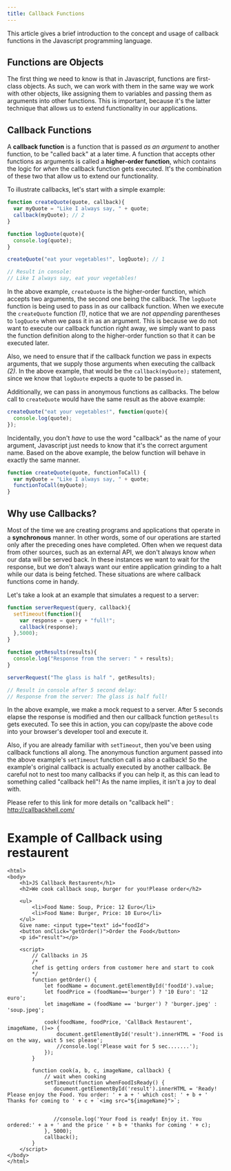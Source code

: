 ```yaml
---
title: Callback Functions
---
```

This article gives a brief introduction to the concept and usage of callback functions in the Javascript programming language.

## Functions are Objects

The first thing we need to know is that in Javascript, functions are first-class objects. As such, we can work with them in the same way we work with other objects, like assigning them to variables and passing them as arguments into other functions. This is important, because it's the latter technique that allows us to extend functionality in our applications.

## Callback Functions

A **callback function** is a function that is passed _as an argument_ to another function, to be "called back" at a later time. A function that accepts other functions as arguments is called a **higher-order function**, which contains the logic for _when_ the callback function gets executed. It's the combination of these two that allow us to extend our functionality.

To illustrate callbacks, let's start with a simple example:

```javascript
function createQuote(quote, callback){ 
  var myQuote = "Like I always say, " + quote;
  callback(myQuote); // 2
}

function logQuote(quote){
  console.log(quote);
}

createQuote("eat your vegetables!", logQuote); // 1

// Result in console: 
// Like I always say, eat your vegetables!
```

In the above example, `createQuote` is the higher-order function, which accepts two arguments, the second one being the callback. The `logQuote` function is being used to pass in as our callback function. When we execute the `createQuote` function _(1)_, notice that we are _not appending_ parentheses to `logQuote` when we pass it in as an argument. This is because we do not want to execute our callback function right away, we simply want to pass the function definition along to the higher-order function so that it can be executed later.

Also, we need to ensure that if the callback function we pass in expects arguments, that we supply those arguments when executing the callback _(2)_. In the above example, that would be the `callback(myQuote);` statement, since we know that `logQuote` expects a quote to be passed in.

Additionally, we can pass in anonymous functions as callbacks. The below call to `createQuote` would have the same result as the above example:

```javascript
createQuote("eat your vegetables!", function(quote){ 
  console.log(quote); 
});
```

Incidentally, you don't _have_ to use the word "callback" as the name of your argument, Javascript just needs to know that it's the correct argument name. Based on the above example, the below function will behave in exactly the same manner.

```javascript
function createQuote(quote, functionToCall) { 
  var myQuote = "Like I always say, " + quote;
  functionToCall(myQuote);
}
```

## Why use Callbacks?

Most of the time we are creating programs and applications that operate in a **synchronous** manner. In other words, some of our operations are started only after the preceding ones have completed. Often when we request data from other sources, such as an external API, we don't always know _when_ our data will be served back. In these instances we want to wait for the response, but we don't always want our entire application grinding to a halt while our data is being fetched. These situations are where callback functions come in handy.

Let's take a look at an example that simulates a request to a server:

```javascript
function serverRequest(query, callback){
  setTimeout(function(){
    var response = query + "full!";
    callback(response);
  },5000);
}

function getResults(results){
  console.log("Response from the server: " + results);
}

serverRequest("The glass is half ", getResults);

// Result in console after 5 second delay:
// Response from the server: The glass is half full!
```

In the above example, we make a mock request to a server. After 5 seconds elapse the response is modified and then our callback function `getResults` gets executed. To see this in action, you can copy/paste the above code into your browser's developer tool and execute it.

Also, if you are already familiar with `setTimeout`, then you've been using callback functions all along. The anonymous function argument passed into the above example's `setTimeout` function call is also a callback! So the example's original callback is actually executed by another callback. Be careful not to nest too many callbacks if you can help it, as this can lead to something called "callback hell"! As the name implies, it isn't a joy to deal with.

Please refer to this link for more details on "callback hell" : http://callbackhell.com/

# Example of Callback using restaurent 

```
<html>
<body>
    <h1>JS Callback Restaurent</h1>
    <h2>We cook callback soup, burger for you!Please order</h2>

    <ul>
        <li>Food Name: Soup, Price: 12 Euro</li>
        <li>Food Name: Burger, Price: 10 Euro</li>
    </ul>
    Give name: <input type="text" id="foodId">
    <button onClick="getOrder()">Order the Food</button>
    <p id="result"></p>

    <script>
        // Callbacks in JS
        /* 
        chef is getting orders from customer here and start to cook
        */
        function getOrder() {
            let foodName = document.getElementById('foodId').value;
            let foodPrice = (foodName=='burger') ? '10 Euro': '12 euro';
            let imageName = (foodName == 'burger') ? 'burger.jpeg' : 'soup.jpeg';

            cook(foodName, foodPrice, 'CallBack Restaurent', imageName, ()=> {
                document.getElementById('result').innerHTML = 'Food is on the way, wait 5 sec please';
                //console.log('Please wait for 5 sec.......');
            });
        }

        function cook(a, b, c, imageName, callback) {
            // wait when cooking
            setTimeout(function whenFoodIsReady() {
               document.getElementById('result').innerHTML = 'Ready! Please enjoy the Food. You order: ' + a + ' which cost: ' + b + ' Thanks for coming to ' + c + `<img src="${imageName}">`;


               //console.log('Your Food is ready! Enjoy it. You ordered:' + a + ' and the price ' + b + 'thanks for coming ' + c);
            }, 5000);
            callback();
        }
    </script>
</body>
</html>
```

